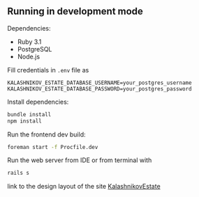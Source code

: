 ## Running in development mode

Dependencies: 
- Ruby 3.1
- PostgreSQL
- Node.js

Fill credentials in `.env` file as
```
KALASHNIKOV_ESTATE_DATABASE_USERNAME=your_postgres_username
KALASHNIKOV_ESTATE_DATABASE_PASSWORD=your_postgres_password
```

Install dependencies:
```bash
bundle install
npm install
```
Run the frontend dev build:

```bash
foreman start -f Procfile.dev
```

Run the web server from IDE or from terminal with
```bash
rails s
```

link to the design layout of the site
[KalashnikovEstate](https://www.figma.com/file/gOx0BsfvX7XX6vd7JbuO1V/Kalashnikov-Manor?type=design&node-id=0%3A1&mode=design&t=g9vmJnMY0YCbzxj2-1)

